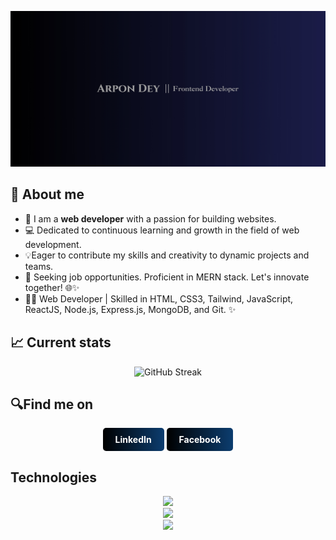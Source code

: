 ![The San Juan Mountains are beautiful!](https://raw.githubusercontent.com/arpon-dey/arpon-dey/main/gitBg.jpg "San Juan Mountains")

## 🌟 About me

- 👋 I am a **web developer** with a passion for building websites.
- 💻 Dedicated to continuous learning and growth in the field of web development.
- 💡Eager to contribute my skills and creativity to dynamic projects and teams.
- 🚀 Seeking job opportunities. Proficient in MERN stack. Let's innovate together! 🌐✨
- 👨‍💻 Web Developer | Skilled in HTML, CSS3, Tailwind, JavaScript, ReactJS, Node.js, Express.js, MongoDB, and Git. ✨

## 📈 Current stats

<div align='center'>
  <img src="https://github-readme-streak-stats.herokuapp.com?user=arpon-dey&theme=dark&card_width=550&background=0%2C000000%2C00053C&stroke=EBEBEB&border=4A4A4A&ring=D5D8E1&fire=EB8702&currStreakNum=EBEBEB&currStreakLabel=EB8702&sideLabels=C5C5C5)" alt="GitHub Streak" />
</div>

## 🔍Find me on

<div align='center'>
<a href='https://www.linkedin.com/in/arpon-dey-70ab81205/' style='padding: 10px 20px; background: linear-gradient(90deg, #000000, #0C3D6F); color: #ffffff; text-decoration: none; border-radius: 5px; display: inline-block; font-weight: bold;'>LinkedIn </a>
<a href='https://web.facebook.com/arpondeydurjoy.durjoy/' style='padding: 10px 20px; background: linear-gradient(90deg, #000000, #0C3D6F); color: #ffffff; text-decoration: none; border-radius: 5px; display: inline-block; font-weight: bold;'>Facebook</a>
</div>

## Technologies

<p align="center">
  <a href="https://skillicons.dev">
    <img src="https://skillicons.dev/icons?i=html,css,js" /> </br>
    <img src="https://skillicons.dev/icons?i=react,tailwind,bootstrap,firebase" /> </br>
    <img src="https://skillicons.dev/icons?i=github,nodejs,express,mongodb" />
  </a>
</p>
